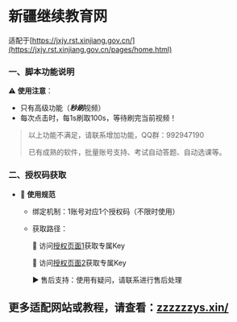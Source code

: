 
# 新疆继续教育网

适配于[https://jxjy.rst.xinjiang.gov.cn/](https://jxjy.rst.xinjiang.gov.cn/pages/home.html)

### 一、脚本功能说明

⚠️ **使用注意**：

- 只有高级功能（***秒刷***视频）
- 每次点击时，每1s刷取100s，等待刷完当前视频！

> 以上功能不满足，请联系增加功能，QQ群：992947190
>
> 已有成熟的软件，批量账号支持、考试自动答题、自动选课等。

### 二、授权码获取

- 🔐 **使用规范**

  - 绑定机制：1账号对应1个授权码（不限时使用）

  - 获取路径：

    🔗 访问[授权页面1](https://68n.cn/IJ8QB)获取专属Key

    🔗 访问[授权页面2](https://68n.cn/RM9ob)获取专属Key

    ▶️ 售后支持：使用有疑问，请联系进行售后处理

## 更多适配网站或教程，请查看：[zzzzzzys.xin/](https://zzzzzzys.xin/website_docs/)

